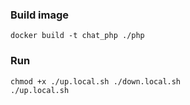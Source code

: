 ### Build image
```shell
docker build -t chat_php ./php
```

### Run
```shell
chmod +x ./up.local.sh ./down.local.sh
./up.local.sh
```
